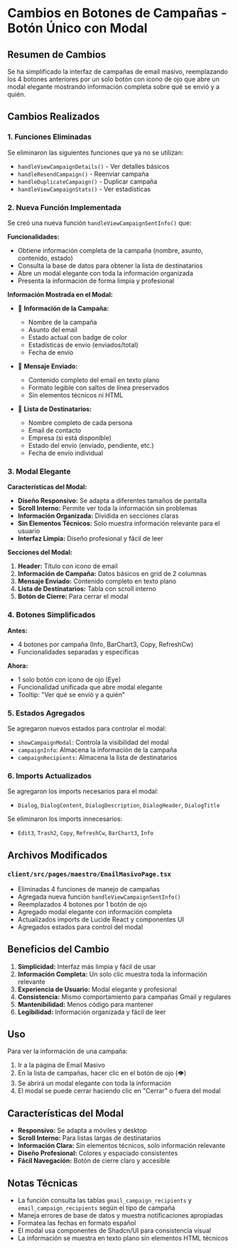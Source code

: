# Cambios en Botones de Campañas - Botón Único con Modal

## Resumen de Cambios

Se ha simplificado la interfaz de campañas de email masivo, reemplazando los 4 botones anteriores por un solo botón con icono de ojo que abre un modal elegante mostrando información completa sobre qué se envió y a quién.

## Cambios Realizados

### 1. Funciones Eliminadas
Se eliminaron las siguientes funciones que ya no se utilizan:
- `handleViewCampaignDetails()` - Ver detalles básicos
- `handleResendCampaign()` - Reenviar campaña
- `handleDuplicateCampaign()` - Duplicar campaña  
- `handleViewCampaignStats()` - Ver estadísticas

### 2. Nueva Función Implementada
Se creó una nueva función `handleViewCampaignSentInfo()` que:

**Funcionalidades:**
- Obtiene información completa de la campaña (nombre, asunto, contenido, estado)
- Consulta la base de datos para obtener la lista de destinatarios
- Abre un modal elegante con toda la información organizada
- Presenta la información de forma limpia y profesional

**Información Mostrada en el Modal:**
- 📧 **Información de la Campaña:**
  - Nombre de la campaña
  - Asunto del email
  - Estado actual con badge de color
  - Estadísticas de envío (enviados/total)
  - Fecha de envío

- 📝 **Mensaje Enviado:**
  - Contenido completo del email en texto plano
  - Formato legible con saltos de línea preservados
  - Sin elementos técnicos ni HTML

- 👥 **Lista de Destinatarios:**
  - Nombre completo de cada persona
  - Email de contacto
  - Empresa (si está disponible)
  - Estado del envío (enviado, pendiente, etc.)
  - Fecha de envío individual

### 3. Modal Elegante

**Características del Modal:**
- **Diseño Responsivo:** Se adapta a diferentes tamaños de pantalla
- **Scroll Interno:** Permite ver toda la información sin problemas
- **Información Organizada:** Dividida en secciones claras
- **Sin Elementos Técnicos:** Solo muestra información relevante para el usuario
- **Interfaz Limpia:** Diseño profesional y fácil de leer

**Secciones del Modal:**
1. **Header:** Título con icono de email
2. **Información de Campaña:** Datos básicos en grid de 2 columnas
3. **Mensaje Enviado:** Contenido completo en texto plano
4. **Lista de Destinatarios:** Tabla con scroll interno
5. **Botón de Cierre:** Para cerrar el modal

### 4. Botones Simplificados

**Antes:**
- 4 botones por campaña (Info, BarChart3, Copy, RefreshCw)
- Funcionalidades separadas y específicas

**Ahora:**
- 1 solo botón con icono de ojo (Eye)
- Funcionalidad unificada que abre modal elegante
- Tooltip: "Ver qué se envió y a quién"

### 5. Estados Agregados
Se agregaron nuevos estados para controlar el modal:
- `showCampaignModal`: Controla la visibilidad del modal
- `campaignInfo`: Almacena la información de la campaña
- `campaignRecipients`: Almacena la lista de destinatarios

### 6. Imports Actualizados
Se agregaron los imports necesarios para el modal:
- `Dialog`, `DialogContent`, `DialogDescription`, `DialogHeader`, `DialogTitle`

Se eliminaron los imports innecesarios:
- `Edit3`, `Trash2`, `Copy`, `RefreshCw`, `BarChart3`, `Info`

## Archivos Modificados

### `client/src/pages/maestro/EmailMasivoPage.tsx`
- Eliminadas 4 funciones de manejo de campañas
- Agregada nueva función `handleViewCampaignSentInfo()`
- Reemplazados 4 botones por 1 botón de ojo
- Agregado modal elegante con información completa
- Actualizados imports de Lucide React y componentes UI
- Agregados estados para control del modal

## Beneficios del Cambio

1. **Simplicidad:** Interfaz más limpia y fácil de usar
2. **Información Completa:** Un solo clic muestra toda la información relevante
3. **Experiencia de Usuario:** Modal elegante y profesional
4. **Consistencia:** Mismo comportamiento para campañas Gmail y regulares
5. **Mantenibilidad:** Menos código para mantener
6. **Legibilidad:** Información organizada y fácil de leer

## Uso

Para ver la información de una campaña:
1. Ir a la página de Email Masivo
2. En la lista de campañas, hacer clic en el botón de ojo (👁️)
3. Se abrirá un modal elegante con toda la información
4. El modal se puede cerrar haciendo clic en "Cerrar" o fuera del modal

## Características del Modal

- **Responsivo:** Se adapta a móviles y desktop
- **Scroll Interno:** Para listas largas de destinatarios
- **Información Clara:** Sin elementos técnicos, solo información relevante
- **Diseño Profesional:** Colores y espaciado consistentes
- **Fácil Navegación:** Botón de cierre claro y accesible

## Notas Técnicas

- La función consulta las tablas `gmail_campaign_recipients` y `email_campaign_recipients` según el tipo de campaña
- Maneja errores de base de datos y muestra notificaciones apropiadas
- Formatea las fechas en formato español
- El modal usa componentes de Shadcn/UI para consistencia visual
- La información se muestra en texto plano sin elementos HTML técnicos

